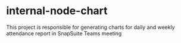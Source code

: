 # internal-node-chart
This project is responsible for generating charts for daily and weekly attendance report in SnapSuite Teams meeting
